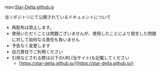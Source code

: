 repo:[Star-Delta.github.io](https://github.com/Star-Delta/Star-Delta.github.io)

当リポジトリにて公開されているドキュメントについて
* 再配布は禁止します。
* 使用いただくことは問題ございませんが、使用したことにより発生した問題に対して如何なる責任も負いません
* 予告なく変更します
* 自己責任でご利用ください
* 引用などされる際は以下のURL(当サイト)も記載してください
  * [https://star-delta.github.io/](https://star-delta.github.io/)
